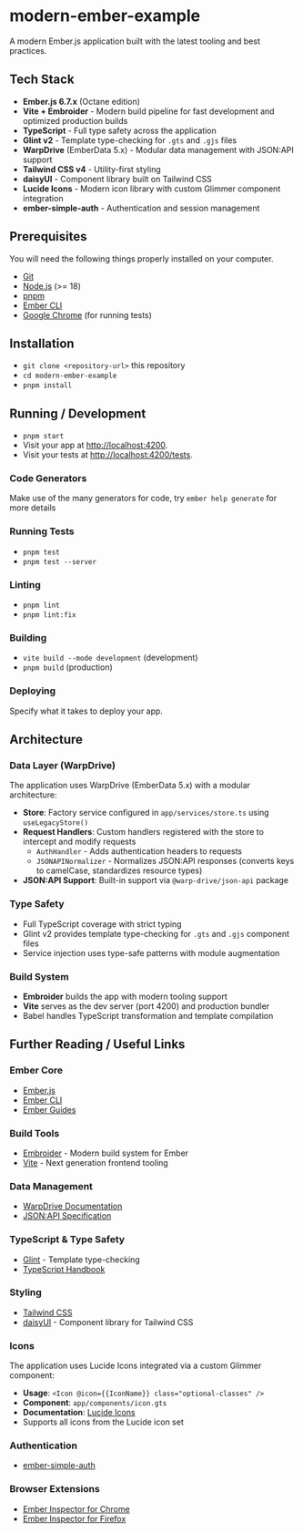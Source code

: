 # modern-ember-example

A modern Ember.js application built with the latest tooling and best practices.

## Tech Stack

- **Ember.js 6.7.x** (Octane edition)
- **Vite + Embroider** - Modern build pipeline for fast development and optimized production builds
- **TypeScript** - Full type safety across the application
- **Glint v2** - Template type-checking for `.gts` and `.gjs` files
- **WarpDrive** (EmberData 5.x) - Modular data management with JSON:API support
- **Tailwind CSS v4** - Utility-first styling
- **daisyUI** - Component library built on Tailwind CSS
- **Lucide Icons** - Modern icon library with custom Glimmer component integration
- **ember-simple-auth** - Authentication and session management

## Prerequisites

You will need the following things properly installed on your computer.

- [Git](https://git-scm.com/)
- [Node.js](https://nodejs.org/) (>= 18)
- [pnpm](https://pnpm.io/)
- [Ember CLI](https://cli.emberjs.com/release/)
- [Google Chrome](https://google.com/chrome/) (for running tests)

## Installation

- `git clone <repository-url>` this repository
- `cd modern-ember-example`
- `pnpm install`

## Running / Development

- `pnpm start`
- Visit your app at [http://localhost:4200](http://localhost:4200).
- Visit your tests at [http://localhost:4200/tests](http://localhost:4200/tests).

### Code Generators

Make use of the many generators for code, try `ember help generate` for more details

### Running Tests

- `pnpm test`
- `pnpm test --server`

### Linting

- `pnpm lint`
- `pnpm lint:fix`

### Building

- `vite build --mode development` (development)
- `pnpm build` (production)

### Deploying

Specify what it takes to deploy your app.

## Architecture

### Data Layer (WarpDrive)

The application uses WarpDrive (EmberData 5.x) with a modular architecture:

- **Store**: Factory service configured in `app/services/store.ts` using `useLegacyStore()`
- **Request Handlers**: Custom handlers registered with the store to intercept and modify requests
  - `AuthHandler` - Adds authentication headers to requests
  - `JSONAPINormalizer` - Normalizes JSON:API responses (converts keys to camelCase, standardizes resource types)
- **JSON:API Support**: Built-in support via `@warp-drive/json-api` package

### Type Safety

- Full TypeScript coverage with strict typing
- Glint v2 provides template type-checking for `.gts` and `.gjs` component files
- Service injection uses type-safe patterns with module augmentation

### Build System

- **Embroider** builds the app with modern tooling support
- **Vite** serves as the dev server (port 4200) and production bundler
- Babel handles TypeScript transformation and template compilation

## Further Reading / Useful Links

### Ember Core

- [Ember.js](https://emberjs.com/)
- [Ember CLI](https://cli.emberjs.com/release/)
- [Ember Guides](https://guides.emberjs.com/)

### Build Tools

- [Embroider](https://github.com/embroider-build/embroider) - Modern build system for Ember
- [Vite](https://vite.dev/) - Next generation frontend tooling

### Data Management

- [WarpDrive Documentation](https://github.com/emberjs/data/blob/main/guides/index.md)
- [JSON:API Specification](https://jsonapi.org/)

### TypeScript & Type Safety

- [Glint](https://typed-ember.gitbook.io/glint) - Template type-checking
- [TypeScript Handbook](https://www.typescriptlang.org/docs/)

### Styling

- [Tailwind CSS](https://tailwindcss.com/docs)
- [daisyUI](https://daisyui.com/) - Component library for Tailwind CSS

### Icons

The application uses Lucide Icons integrated via a custom Glimmer component:

- **Usage**: `<Icon @icon={{IconName}} class="optional-classes" />`
- **Component**: `app/components/icon.gts`
- **Documentation**: [Lucide Icons](https://lucide.dev/)
- Supports all icons from the Lucide icon set

### Authentication

- [ember-simple-auth](https://ember-simple-auth.com/)

### Browser Extensions

- [Ember Inspector for Chrome](https://chrome.google.com/webstore/detail/ember-inspector/bmdblncegkenkacieihfhpjfppoconhi)
- [Ember Inspector for Firefox](https://addons.mozilla.org/en-US/firefox/addon/ember-inspector/)
